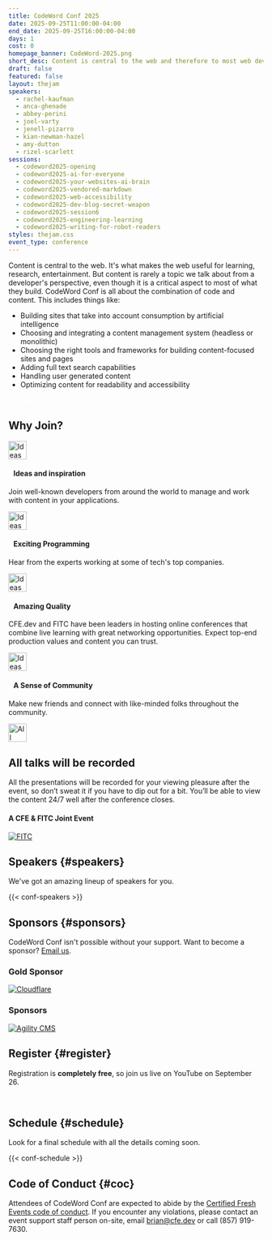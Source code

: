 ```yaml
---
title: CodeWord Conf 2025
date: 2025-09-25T11:00:00-04:00
end_date: 2025-09-25T16:00:00-04:00
days: 1
cost: 0
homepage_banner: CodeWord-2025.png
short_desc: Content is central to the web and therefore to most web developers' daily work. CodeWord Conf is all about the combination of code and content.
draft: false
featured: false
layout: thejam
speakers:
  - rachel-kaufman
  - anca-ghenade
  - abbey-perini
  - joel-varty
  - jenell-pizarro
  - kian-newman-hazel
  - amy-dutton
  - rizel-scarlett
sessions:
  - codeword2025-opening
  - codeword2025-ai-for-everyone
  - codeword2025-your-websites-ai-brain
  - codeword2025-vendored-markdown
  - codeword2025-web-accessibility
  - codeword2025-dev-blog-secret-weapon
  - codeword2025-session6
  - codeword2025-engineering-learning
  - codeword2025-writing-for-robot-readers
styles: thejam.css
event_type: conference
---
```


Content is central to the web. It's what makes the web useful for learning, research, entertainment. But content is rarely a topic we talk about from a developer's perspective, even though it is a critical aspect to most of what they build. CodeWord Conf is all about the combination of code and content.  This includes things like:

* Building sites that take into account consumption by artificial intelligence
* Choosing and integrating a content management system (headless or monolithic)
* Choosing the right tools and frameworks for building content-focused sites and pages
* Adding full text search capabilities
* Handling user generated content
* Optimizing content for readability and accessibility

<div class="mt-8 mb-8 flex items-center justify-center w-full">
<a class="button" style="text-decoration:none;color:#FFF" href="https://www.eventcreate.com/e/codeword25" target="_blank">
 Register for free!
</a>
</div>

## Why Join?

<div class="container px-6 mx-auto mt-8">
  <div class="grid gap-8 lg:grid-cols-2">
    <article>
      <div class="flex items-center mb-8">
      <p><img src="/img/thejam/iconmonstr-idea-7-1.svg" alt="Ideas and Inspiration" width="36" height="36"></p>
      <h4 style="margin-left:.7em">Ideas and inspiration</h4>
      </div>
      <p class="text-base">Join well-known developers from around the world to manage and work with content in your applications.</p>
    </article>
    <article>
      <div class="flex items-center mb-8">
      <p><img src="/img/thejam/iconmonstr-rocket-14-1.svg" alt="Ideas and Inspiration" width="36" height="36"></p>
      <h4 style="margin-left:.7em">Exciting Programming</h4>
      </div>
      <p class="text-base">Hear from the experts working at some of tech's top companies.</p>
    </article>
    <article>
      <div class="flex items-center mb-8">
      <p><img src="/img/thejam/iconmonstr-thumb-15-1.svg" alt="Ideas and Inspiration" width="36" height="36"></p>
      <h4 style="margin-left:.7em">Amazing Quality</h4>
      </div>
      <p class="text-base">CFE.dev and FITC have been leaders in hosting online conferences that combine live learning with great networking opportunities. Expect top-end production values and content you can trust.</p>
    </article>
    <article>
      <div class="flex items-center mb-8">
      <p><img src="/img/thejam/iconmonstr-friend-3-1.svg" alt="Ideas and Inspiration" width="36" height="36"></p>
      <h4 style="margin-left:.7em">A Sense of Community</h4>
      </div>
      <p class="text-base">Make new friends and connect with like-minded folks throughout the community.</p>
    </article>
  </div>
</div>

<section class="mt-28 border border-gray-300 rounded">
  <div class="flex flex-col items-center justify-center p-6 pt-6 pb-4 text-center rounded highlight-pattern-signal">
    <span class="flex items-center justify-center flex-shrink-0 w-24 h-24 mr-4 -mt-20 rounded-full bg-lightBlue" aria-hidden="true">
      <img src="/img/thejam/iconmonstr-video-camera-1-1.svg" alt="All talks will be recorded" width="36" height="36">
    </span>
    <h2 class="mt-4 mb-2 text-3xl font-bold leading-tight text-blue">All talks will be recorded</a></h2>
  </div>
  <div class="p-6">
    All the presentations will be recorded for your viewing pleasure after the event, so don’t sweat it if you have to dip out for a bit. You’ll be able to view the content 24/7 well after the conference closes.
  </div>
</section>

#### A CFE & FITC Joint Event

[![FITC](/img/sponsors/fitc.png)](https://fitc.ca)

## Speakers {#speakers}

We've got an amazing lineup of speakers for you.

{{< conf-speakers >}}

## Sponsors {#sponsors}

CodeWord Conf isn't possible without your support. Want to become a sponsor? [Email us](mailto:brian@cfe.dev).

<section>
    <h3 id="lead-day-sponsors" class="mb-6 text-2xl font-bold">Gold Sponsor</h3>
    <div class="flex grid gap-8 mb-6 lg:grid-cols-2">
        <article class="flex flex-row items-center">
            <div>
                <a href="https://cloudflare.com/"><img src="/img/sponsors/cloudflare.png" alt="Cloudflare"></a>
            </div>
        </article>
    </div>
    <h3 id="sponsors-1" class="mb-6 text-2xl font-bold">Sponsors</h3>
    <div class="flex grid gap-8 mb-6 lg:grid-cols-2">
        <article class="flex flex-row items-center">
            <div>
                <a href="https://agilitycms.com/"><img src="/img/sponsors/agilitycms.png" alt="Agility CMS"></a>
            </div>
        </article>
    </div>
</section>

## Register {#register}

Registration is **completely free**, so join us live on YouTube on September 26.

<div class="mt-8 mb-8 flex items-center justify-center w-full">
<a class="button" style="text-decoration:none;color:#FFF" href="https://www.eventcreate.com/e/codeword25">
 Register for free!
</a>
</div>

## Schedule {#schedule}

Look for a final schedule with all the details coming soon.

{{< conf-schedule >}}

## Code of Conduct {#coc}

Attendees of CodeWord Conf are expected to abide by the [Certified Fresh Events code of conduct](/conduct). If you encounter any violations, please contact an event support staff person on-site, email [brian@cfe.dev](mailto:brian@cfe.dev) or call (857) 919-7630.
